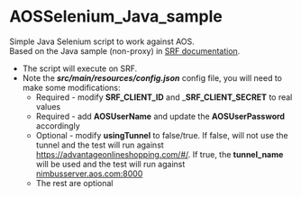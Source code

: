 # AOSSelenium_Java_sample

Simple Java Selenium script to work against AOS.
<br>Based on the Java sample (non-proxy) in <A href="https://admhelp.microfocus.com/srf/en/1.20/Content/remote-sel.htm#hp-minitoc-item-1" target="_blank">SRF documentation</a>. 

* The script will execute on SRF. 
* Note the ___src/main/resources/config.json___ config file, you will need to make some modifications:
  * Required - modify __SRF_CLIENT_ID__ and ___SRF_CLIENT_SECRET__ to real values
  * Required - add __AOSUserName__ and update the __AOSUserPassword__ accordingly
  * Optional - modify __usingTunnel__ to false/true. If false, will not use the tunnel and the test will run against https://advantageonlineshopping.com/#/. If true, the __tunnel_name__ will be used and the test will run against [nimbusserver.aos.com:8000](nimbusserver.aos.com:8000)
  * The rest are optional
